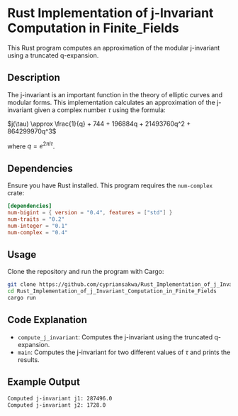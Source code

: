 # Rust Implementation of j-Invariant Computation in Finite_Fields

This Rust program computes an approximation of the modular j-invariant using a truncated q-expansion.

## Description
The j-invariant is an important function in the theory of elliptic curves and modular forms. This implementation calculates an approximation of the j-invariant given a complex number $\tau$ using the formula:

$j(\tau) \approx \frac{1}{q} + 744 + 196884q + 21493760q^2 + 864299970q^3$


where $q = e^{2\pi i \tau}$.

## Dependencies
Ensure you have Rust installed. This program requires the `num-complex` crate:

```toml
[dependencies]
num-bigint = { version = "0.4", features = ["std"] }
num-traits = "0.2"
num-integer = "0.1"
num-complex = "0.4"
```

## Usage
Clone the repository and run the program with Cargo:

```sh
git clone https://github.com/cypriansakwa/Rust_Implementation_of_j_Invariant_Computation_in_Finite_Fields.git
cd Rust_Implementation_of_j_Invariant_Computation_in_Finite_Fields
cargo run
```

## Code Explanation
- `compute_j_invariant`: Computes the j-invariant using the truncated q-expansion.
- `main`: Computes the j-invariant for two different values of $\tau$ and prints the results.

## Example Output
```sh
Computed j-invariant j1: 287496.0
Computed j-invariant j2: 1728.0
```

